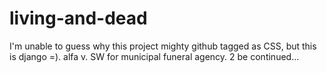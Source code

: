 # living-and-dead
I'm unable to guess why this project mighty github tagged as CSS, but this is django =).
alfa v. SW for municipal funeral agency.
2 be continued...
